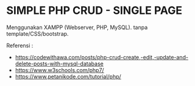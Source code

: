 # SIMPLE PHP CRUD - SINGLE PAGE

Menggunakan XAMPP (Webserver, PHP, MySQL). tanpa template/CSS/bootstrap.

Referensi :
* <https://codewithawa.com/posts/php-crud-create,-edit,-update-and-delete-posts-with-mysql-database>
* <https://www.w3schools.com/php7/>
* <https://www.petanikode.com/tutorial/php/>
